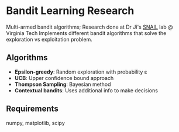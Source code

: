 # Bandit Learning Research

Multi-armed bandit algorithms; Research done at Dr Ji's [SNAIL](https://people.cs.vt.edu/boji/group.html) lab @ Virginia Tech
Implements different bandit algorithms that solve the exploration vs exploitation problem.

## Algorithms

- **Epsilon-greedy**: Random exploration with probability ε
- **UCB**: Upper confidence bound approach  
- **Thompson Sampling**: Bayesian method
- **Contextual bandits**: Uses additional info to make decisions

## Requirements

numpy, matplotlib, scipy
